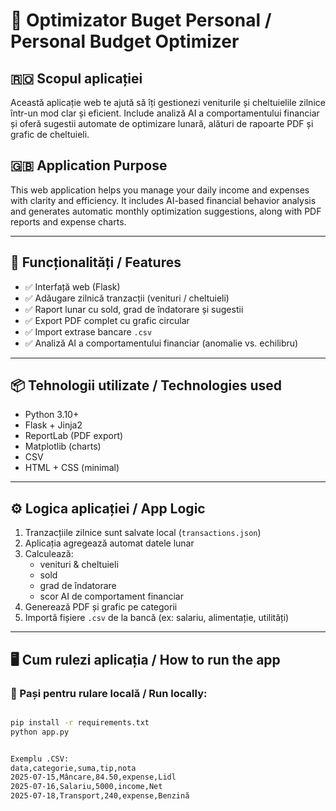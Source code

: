 # 🧮 Optimizator Buget Personal / Personal Budget Optimizer

## 🇷🇴 Scopul aplicației

Această aplicație web te ajută să îți gestionezi veniturile și cheltuielile zilnice într-un mod clar și eficient. Include analiză AI a comportamentului financiar și oferă sugestii automate de optimizare lunară, alături de rapoarte PDF și grafic de cheltuieli.

## 🇬🇧 Application Purpose

This web application helps you manage your daily income and expenses with clarity and efficiency. It includes AI-based financial behavior analysis and generates automatic monthly optimization suggestions, along with PDF reports and expense charts.

---

## 🚀 Funcționalități / Features

- ✅ Interfață web (Flask)
- ✅ Adăugare zilnică tranzacții (venituri / cheltuieli)
- ✅ Raport lunar cu sold, grad de îndatorare și sugestii
- ✅ Export PDF complet cu grafic circular
- ✅ Import extrase bancare `.csv`
- ✅ Analiză AI a comportamentului financiar (anomalie vs. echilibru)

---

## 📦 Tehnologii utilizate / Technologies used

- Python 3.10+
- Flask + Jinja2
- ReportLab (PDF export)
- Matplotlib (charts)
- CSV
- HTML + CSS (minimal)

---

## ⚙️ Logica aplicației / App Logic

1. Tranzacțiile zilnice sunt salvate local (`transactions.json`)
2. Aplicația agregează automat datele lunar
3. Calculează:
   - venituri & cheltuieli
   - sold
   - grad de îndatorare
   - scor AI de comportament financiar
4. Generează PDF și grafic pe categorii
5. Importă fișiere `.csv` de la bancă (ex: salariu, alimentație, utilități)

---

## 🖥️ Cum rulezi aplicația / How to run the app

### 🔧 Pași pentru rulare locală / Run locally:

```bash

pip install -r requirements.txt
python app.py


Exemplu .CSV:
data,categorie,suma,tip,nota
2025-07-15,Mâncare,84.50,expense,Lidl
2025-07-16,Salariu,5000,income,Net
2025-07-18,Transport,240,expense,Benzină